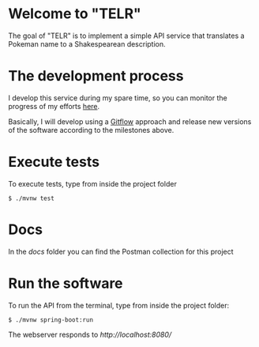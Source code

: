 # Welcome to "TELR"

The goal of "TELR" is to implement a simple API service that translates a Pokeman name to a Shakespearean description.

# The development process

I develop this service during my spare time, so you can monitor the progress of my efforts [here](https://github.com/lordkada/telr/milestones?direction=asc&sort=due_date&state=open).

Basically, I will develop using a [Gitflow](https://leanpub.com/git-flow/read) approach and release new versions of the software according to the milestones above.

# Execute tests

To execute tests, type from inside the project folder
```
$ ./mvnw test
```

# Docs

In the _docs_ folder you can find the Postman collection for this project

# Run the software

To run the API from the terminal, type from inside the project folder:

```
$ ./mvnw spring-boot:run
```

The webserver responds to _http://localhost:8080/_